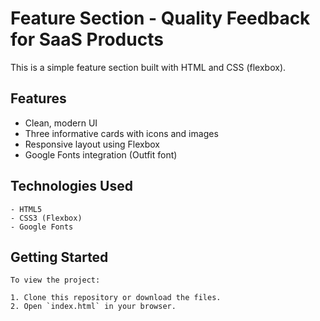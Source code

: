 # Feature Section - Quality Feedback for SaaS Products

This is a simple feature section built with HTML and CSS (flexbox).

## Features

- Clean, modern UI
- Three informative cards with icons and images
- Responsive layout using Flexbox
- Google Fonts integration (Outfit font)

## Technologies Used

    - HTML5
    - CSS3 (Flexbox)
    - Google Fonts

## Getting Started

    To view the project:

    1. Clone this repository or download the files.
    2. Open `index.html` in your browser.
